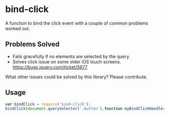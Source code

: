 # bind-click

A function to bind the click event with a couple of common problems worked out.

## Problems Solved

- Fails gracefully if no elements are selected by the query.
- Solves click issue on some older iOS touch screens. https://bugs.jquery.com/ticket/5677

What other issues could be solved by this library? Please contribute.

## Usage

```javascript
var bindClick = require('bind-click');
bindClick(document.querySelector('.button'),function myBindClickHandler (event,element) { /* do some stuff */ });
```
